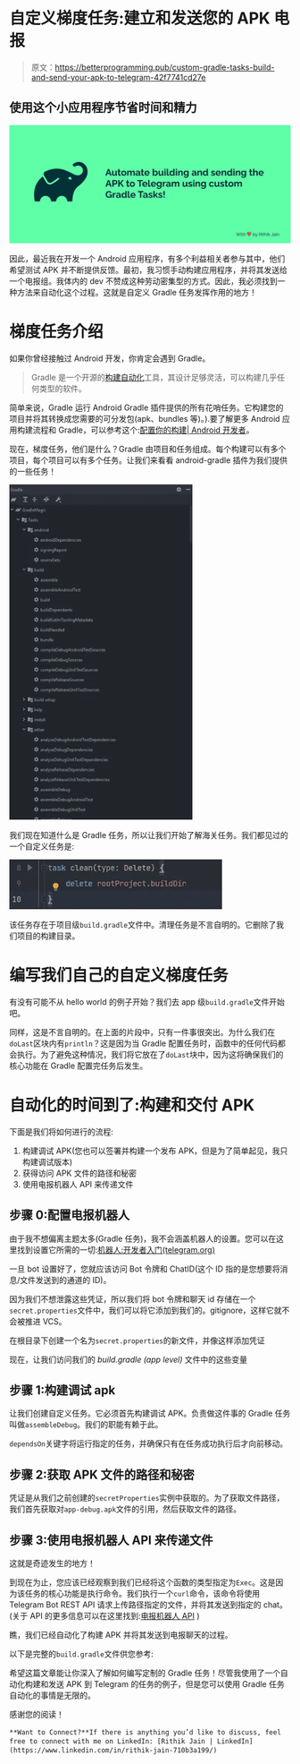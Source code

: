 # 自定义梯度任务:建立和发送您的 APK 电报

> 原文：<https://betterprogramming.pub/custom-gradle-tasks-build-and-send-your-apk-to-telegram-42f7741cd27e>

## 使用这个小应用程序节省时间和精力

![](img/d4182957a7caa98541ab60d835da23dc.png)

因此，最近我在开发一个 Android 应用程序，有多个利益相关者参与其中，他们希望测试 APK 并不断提供反馈。最初，我习惯手动构建应用程序，并将其发送给一个电报组。我体内的 dev 不赞成这种劳动密集型的方式。因此，我必须找到一种方法来自动化这个过程。这就是自定义 Gradle 任务发挥作用的地方！

# 梯度任务介绍

如果你曾经接触过 Android 开发，你肯定会遇到 Gradle。

> Gradle 是一个开源的[构建自动化](https://en.wikipedia.org/wiki/Build_automation)工具，其设计足够灵活，可以构建几乎任何类型的软件。

简单来说，Gradle 运行 Android Gradle 插件提供的所有花哨任务。它构建您的项目并将其转换成您需要的可分发包(apk、bundles 等)。).要了解更多 Android 应用构建流程和 Gradle，可以参考这个:[配置你的构建| Android 开发者](https://developer.android.com/studio/build)。

现在，梯度任务，他们是什么？Gradle 由项目和任务组成。每个构建可以有多个项目，每个项目可以有多个任务。让我们来看看 android-gradle 插件为我们提供的一些任务！

![](img/1927005accff9a20b8b73f5f4f433548.png)

我们现在知道什么是 Gradle 任务，所以让我们开始了解海关任务。我们都见过的一个自定义任务是:

![](img/f118900c524c9de330727ebb023e5a84.png)

该任务存在于项目级`build.gradle`文件中。清理任务是不言自明的。它删除了我们项目的构建目录。

# 编写我们自己的自定义梯度任务

有没有可能不从 hello world 的例子开始？我们去 app 级`build.gradle`文件开始吧。

同样，这是不言自明的。在上面的片段中，只有一件事很突出。为什么我们在`doLast`区块内有`println`？这是因为当 Gradle 配置任务时，函数中的任何代码都会执行。为了避免这种情况，我们将它放在了`doLast`块中，因为这将确保我们的核心功能在 Gradle 配置完任务后发生。

# 自动化的时间到了:构建和交付 APK

下面是我们将如何进行的流程:

1.  构建调试 APK(您也可以签署并构建一个发布 APK，但是为了简单起见，我只构建调试版本)
2.  获得访问 APK 文件的路径和秘密
3.  使用电报机器人 API 来传递文件

## 步骤 0:配置电报机器人

由于我不想偏离主题太多(Gradle 任务)，我不会涵盖机器人的设置。您可以在这里找到设置它所需的一切:[机器人:开发者入门(telegram.org)](https://core.telegram.org/bots)

一旦 bot 设置好了，您就应该访问 Bot 令牌和 ChatID(这个 ID 指的是您想要将消息/文件发送到的通道的 ID)。

因为我们不想泄露这些凭证，所以我们将 bot 令牌和聊天 id 存储在一个`secret.properties`文件中，我们可以将它添加到我们的。gitignore，这样它就不会被推进 VCS。

在根目录下创建一个名为`secret.properties`的新文件，并像这样添加凭证

现在，让我们访问我们的 *build.gradle (app level)* 文件中的这些变量

## 步骤 1:构建调试 apk

让我们创建自定义任务。它必须首先构建调试 APK。负责做这件事的 Gradle 任务叫做`assembleDebug`。我们的职能有赖于此。

`dependsOn`关键字将运行指定的任务，并确保只有在任务成功执行后才向前移动。

## 步骤 2:获取 APK 文件的路径和秘密

凭证是从我们之前创建的`secretProperties`实例中获取的。为了获取文件路径，我们首先获取对`app-debug.apk`文件的引用，然后获取文件的路径。

## 步骤 3:使用电报机器人 API 来传递文件

这就是奇迹发生的地方！

到现在为止，您应该已经观察到我们已经将这个函数的类型指定为`Exec`。这是因为该任务的核心功能是执行命令。我们执行一个`curl`命令，该命令将使用 Telegram Bot REST API 请求上传路径指定的文件，并将其发送到指定的 chat。(关于 API 的更多信息可以在这里找到:[电报机器人 API](https://core.telegram.org/bots/api) )

瞧，我们已经自动化了构建 APK 并将其发送到电报聊天的过程。

以下是完整的`build.gradle`文件供您参考:

希望这篇文章能让你深入了解如何编写定制的 Gradle 任务！尽管我使用了一个自动化构建和发送 APK 到 Telegram 的任务的例子，但是您可以使用 Gradle 任务自动化的事情是无限的。

感谢您的阅读！

```
**Want to Connect?**If there is anything you’d like to discuss, feel free to connect with me on LinkedIn: [Rithik Jain | LinkedIn](https://www.linkedin.com/in/rithik-jain-710b3a199/)
```